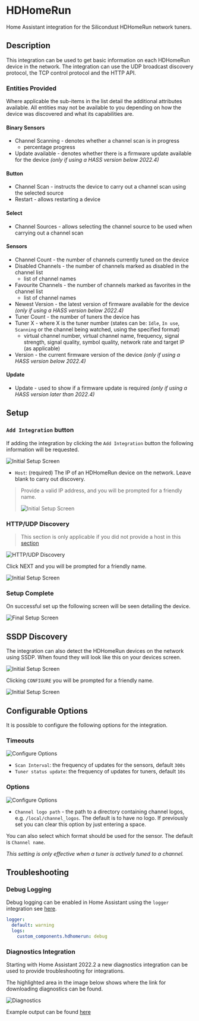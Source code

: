 
# HDHomeRun

Home Assistant integration for the Silicondust HDHomeRun network tuners.

## Description

This integration can be used to get basic information on each HDHomeRun
device in the network. The integration can use the UDP broadcast discovery
protocol, the TCP control protocol and the HTTP API.

### Entities Provided

Where applicable the sub-items in the list detail the additional attributes
available. All entities may not be available to you depending on how the
device was discovered and what its capabilities are.

#### Binary Sensors

* Channel Scanning - denotes whether a channel scan is in progress
  * percentage progress
* Update available - denotes whether there is a firmware update available
  for the device _(only if using a HASS version below 2022.4)_

#### Button

* Channel Scan - instructs the device to carry out a channel scan using the
selected source
* Restart - allows restarting a device

#### Select

* Channel Sources - allows selecting the channel source to be used when carrying
out a channel scan

#### Sensors

* Channel Count - the number of channels currently tuned on the device
* Disabled Channels - the number of channels marked as disabled in the channel
list
  * list of channel names
* Favourite Channels - the number of channels marked as favorites in the channel
list
  * list of channel names
* Newest Version - the latest version of firmware available for the device
  _(only if using a HASS version below 2022.4)_
* Tuner Count - the number of tuners the device has
* Tuner X - where X is the tuner number (states can be: `Idle`, `In use`,
  `Scanning` or the channel being watched, using the specified format)
  * virtual channel number, virtual channel name, frequency, signal strength,
    signal quality, symbol quality, network rate and target IP (as applicable)
* Version - the current firmware version of the device _(only if using a
  HASS version below 2022.4)_

#### Update

* Update - used to show if a firmware update is required _(only if using a HASS
version later than 2022.4)_

## Setup

### <a id="ManualAdd"></a>`Add Integration` button

If adding the integration by clicking the `Add Integration` button the
following information will be requested.

![Initial Setup Screen](images/step_user.png)

* `Host`: (required) The IP of an HDHomeRun device on the network. Leave
  blank to carry out discovery.

>Provide a valid IP address, and you will be prompted for a friendly name.
>
>![Initial Setup Screen](images/friendly_name.png)

### HTTP/UDP Discovery

> This section is only applicable if you did not provide a host in this
> [section](#ManualAdd)

![HTTP/UDP Discovery](images/http_udp_discovery.png)

Click NEXT and you will be prompted for a friendly name.

![Initial Setup Screen](images/friendly_name.png)

### Setup Complete

On successful set up the following screen will be seen detailing the device.

![Final Setup Screen](images/setup_finish.png)

## SSDP Discovery

The integration can also detect the HDHomeRun devices on the network using
SSDP. When found they will look like this on your devices screen.

![Initial Setup Screen](images/ssdp_discovery.png)

Clicking `CONFIGURE` you will be prompted for a friendly name.

![Initial Setup Screen](images/friendly_name.png)

## Configurable Options

It is possible to configure the following options for the integration.

### Timeouts

![Configure Options](images/config_timeouts.png)

* `Scan Interval`: the frequency of updates for the sensors, default `300s`
* `Tuner status update`: the frequency of updates for tuners, default `10s`

### Options

![Configure Options](images/config_options.png)

* `Channel logo path` - the path to a directory containing channel logos,
  e.g. `/local/channel_logos`. The default is to have no logo. If previously
  set you can clear this option by just entering a space.

You can also select which format should be used for the sensor. The
default is `Channel name`.

_This setting is only effective when a tuner is actively tuned to a channel._

## Troubleshooting

### Debug Logging

Debug logging can be enabled in Home Assistant using the `logger`
integration see [here](https://www.home-assistant.io/integrations/logger/).

```yaml
logger:
  default: warning
  logs:
    custom_components.hdhomerun: debug
```

### Diagnostics Integration

Starting with Home Assistant 2022.2 a new diagnostics integration can be
used to provide troubleshooting for integrations.

The highlighted area in the image below shows where the link for downloading
diagnostics can be found.

![Diagnostics](images/diagnostics.png)

Example output can be found [here](examples/diagnostics_output.json)
